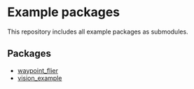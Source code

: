 # Example packages

This repository includes all example packages as submodules.

## Packages

* [waypoint_flier](https://mrs.felk.cvut.cz/gitlab/uav/examples/waypoint_flier)
* [vision_example](https://mrs.felk.cvut.cz/gitlab/uav/examples/vision_example)
